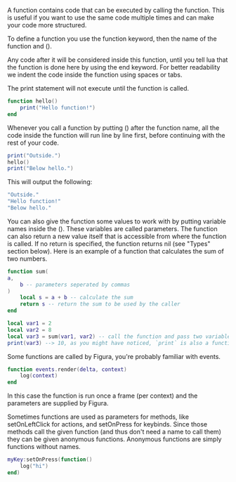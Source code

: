 A function contains code that can be executed by calling the function. This is useful if you want to use the same code multiple times and can make your code more structured.

To define a function you use the function keyword, then the name of the function and ().

Any code after it will be considered inside this function, until you tell lua that the function is done here by using the end keyword. For better readability we indent the code inside the function using spaces or tabs.

The print statement will not execute until the function is called.

```lua
function hello()
    print("Hello function!")
end
```

Whenever you call a function by putting () after the function name, all the code inside the function will run line by line first, before continuing with the rest of your code.

```lua
print("Outside.")
hello()
print("Below hello.")
```

This will output the following:

```lua
"Outside."
"Hello function!"
"Below hello."
```

You can also give the function some values to work with by putting variable names inside the (). These variables are called parameters. The function can also return a new value itself that is accessible from where the function is called. If no return is specified, the function returns nil (see "Types" section below).
Here is an example of a function that calculates the sum of two numbers.

````lua
function sum(
a,
    b -- parameters seperated by commas
)
    local s = a + b -- calculate the sum
    return s -- return the sum to be used by the caller
end

local var1 = 2
local var2 = 8
local var3 = sum(var1, var2) -- call the function and pass two variables. note that these do not have to be called a and b
print(var3) --> 10, as you might have noticed, `print` is also a function that takes a parameter```
````

Some functions are called by Figura, you're probably familiar with events.

```lua
function events.render(delta, context)
    log(context)
end
```

In this case the function is run once a frame (per context) and the parameters are supplied by Figura.

Sometimes functions are used as parameters for methods, like setOnLeftClick for actions, and setOnPress for keybinds. Since those methods call the given function (and thus don't need a name to call them) they can be given anonymous functions. Anonymous functions are simply functions without names.

```lua
myKey:setOnPress(function()
    log("hi")
end)
```
